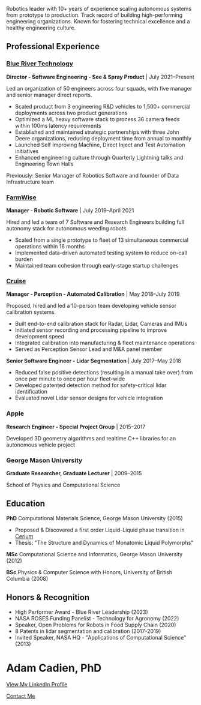 Robotics leader with 10+ years of experience scaling autonomous systems from prototype to production. Track record of building high-performing engineering organizations. Known for fostering technical excellence and a healthy engineering culture.

## Professional Experience

### [Blue River Technology](https://www.bluerivertech.com)
**Director - Software Engineering - See & Spray Product** | July 2021–Present

Led an organization of 50 engineers across four squads, with five manager and senior manager direct reports. 

- Scaled product from 3 engineering R&D vehicles to 1,500+ commercial deployments across two product generations
- Optimized a ML heavy software stack to process 36 camera feeds within 100ms latency requirements
- Established and maintained strategic partnerships with three John Deere organizations, reducing deployment time from annual to monthly
- Launched Self Improving Machine, Direct Inject and Test Automation initiatives
- Enhanced engineering culture through Quarterly Lightning talks and Engineering Town Halls
  
Previously: Senior Manager of Robotics Software and founder of Data Infrastructure team

### [FarmWise](https://www.farmwise.io)
**Manager - Robotic Software** | July 2019–April 2021

Hired and led a team of 7 Software and Research Engineers building full autonomy stack for autonomous weeding robots.

- Scaled from a single prototype to fleet of 13 simultaneous commercial operations within 16 months
- Implemented data-driven automated testing system to reduce on-call burden
- Maintained team cohesion through early-stage startup challenges

### [Cruise](https://www.getcruise.com/)
**Manager - Perception - Automated Calibration** | May 2018–July 2019

Proposed, hired and led a 10-person team developing vehicle sensor calibration systems.

- Built end-to-end calibration stack for Radar, Lidar, Cameras and IMUs
- Initiated sensor recording and processing pipeline to improve development speed
- Integrated calibration into manufacturing & fleet maintenance operations
- Served as Perception Sensor Lead and M&A panel member

**Senior Software Engineer - Lidar Segmentation** | July 2017–May 2018
- Reduced false positive detections (resulting in a manual take over) from once per minute to once per hour fleet-wide
- Developed patented detection method for safety-critical lidar identification
- Evaluated novel Lidar sensor designs for vehicle integration

### Apple
**Research Engineer - Special Project Group** | 2015–2017

Developed 3D geometry algorithms and realtime C++ libraries for an autonomous vehicle project

### George Mason University
**Graduate Researcher, Graduate Lecturer** | 2009–2015

School of Physics and Computational Science

## Education
**PhD** Computational Materials Science, George Mason University (2015)
- Proposed & Discovered a first order Liquid-Liquid phase transition in [Cerium](https://scholar.google.com/citations?view_op=view_citation&hl=en&user=qNIeZBYAAAAJ&citation_for_view=qNIeZBYAAAAJ:JQOojiI6XY0C)
- Thesis: "The Structure and Dynamics of Monatomic Liquid Polymorphs"

**MSc** Computational Science and Informatics, George Mason University (2012)

**BSc** Physics & Computer Science with Honors, University of British Columbia (2008)

## Honors & Recognition
- High Performer Award - Blue River Leadership (2023)
- NASA ROSES Funding Panelist - Technology for Agronomy (2022)
- Speaker, Open Problems for Robots in Food Supply Chain (2020)
- 8 Patents in lidar segmentation and calibration (2017-2019)
- Invited Speaker, NASA HQ - "Applications of Computational Science" (2013)

# Adam Cadien, PhD

[View My LinkedIn Profile](https://www.linkedin.com/in/adam-cadien-a3969620/)

[Contact Me](mailto:adamcadien@gmail.com)

